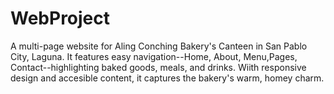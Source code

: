 # WebProject
A multi-page website for Aling Conching Bakery's Canteen in San Pablo City, Laguna. It features easy navigation--Home, About, Menu,Pages, Contact--highlighting baked goods, meals, and drinks. Wiith responsive design and accesible content, it captures the bakery's warm, homey charm. 
